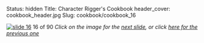 Status: hidden
Title: Character Rigger's Cookbook
header_cover: cookbook_header.jpg
Slug: cookbook/cookbook_16

[![slide 16](https://dl.dropboxusercontent.com/u/2977490/presentations/cookbook/img16.jpg)](cookbook_17)
16 of 90
_Click on the image for the [next slide](cookbook_17), or click [here for the previous one](cookbook_15)_
